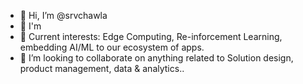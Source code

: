 - 👋 Hi, I’m @srvchawla
- 👀 I'm 
- 🌱 Current interests: Edge Computing, Re-inforcement Learning, embedding AI/ML to our ecosystem of apps.
- 💞️ I’m looking to collaborate on anything related to Solution design, product management, data & analytics..

<!---
srvchawla/srvchawla is a ✨ special ✨ repository because its `README.md` (this file) appears on your GitHub profile.
You can click the Preview link to take a look at your changes.
--->
